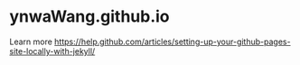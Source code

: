 # ynwaWang.github.io
Learn more https://help.github.com/articles/setting-up-your-github-pages-site-locally-with-jekyll/
